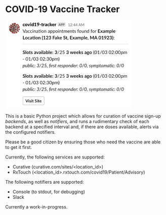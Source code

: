 # COVID-19 Vaccine Tracker

<img src="img/slack-msg.png" width=400 />

This is a basic Python project which allows for curation of vaccine sign-up _backends_, as well as _notifiers_, and runs a rudimentary check of each backend at a specified interval and, if there are doses available, alerts via the configured notifiers.

Please be a good citizen by ensuring those who need the vaccine are able to get it first.

Currently, the following services are supported:
* Curative (curative.com/sites/<location_id>)
* RxTouch (<location_id>.rxtouch.com/covid19/Patient/Advisory)

The following notifiers are supported:
* Console (to stdout, for debugging)
* Slack

Currently a work-in-progress.